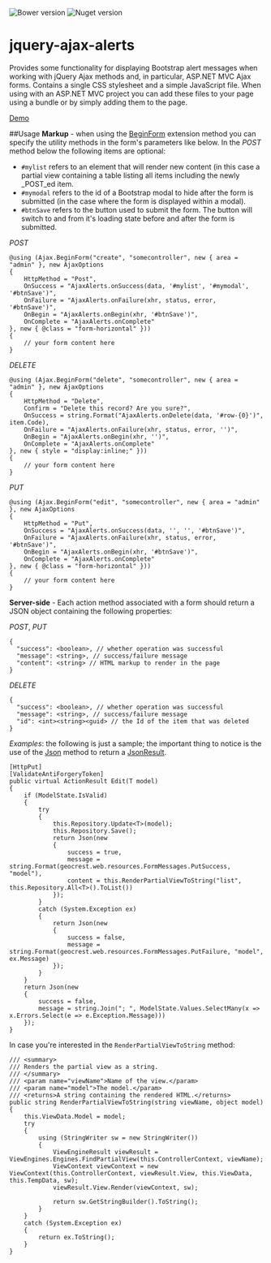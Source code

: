 ![Bower version](https://img.shields.io/bower/v/jquery-ajax-alerts.svg)
![Nuget version](https://img.shields.io/nuget/v/geocrest.web.ajaxalerts.svg)

jquery-ajax-alerts
================

Provides some functionality for displaying Bootstrap alert messages when working with jQuery Ajax methods and, in particular, ASP.NET MVC Ajax forms. Contains a single CSS stylesheet and a simple JavaScript file. When using with an ASP.NET MVC project you can add these files to your page using a bundle or by simply adding them to the page.

[Demo](http://samples.jeffgalang.net/feedback)

##Usage
**Markup** - when using the [BeginForm](http://msdn.microsoft.com/en-us/library/system.web.mvc.ajax.ajaxextensions.beginform\(v=vs.118\).aspx) extension method you can specify the utility methods in the form's parameters like below. In the _POST_ method below the following items are optional:

-  `#mylist` refers to an element that will render new content (in this case a partial view containing a table listing all items including the newly _POST_ed  item. 
-  `#mymodal` refers to the id of a Bootstrap modal to hide after the form is submitted (in the case where the form is displayed within a modal).
-  `#btnSave` refers to the button used to submit the form. The button will switch to and from it's loading state before and after the form is submitted.

_POST_

    @using (Ajax.BeginForm("create", "somecontroller", new { area = "admin" }, new AjaxOptions 
    {
        HttpMethod = "Post",
        OnSuccess = "AjaxAlerts.onSuccess(data, '#mylist', '#mymodal', '#btnSave')",
        OnFailure = "AjaxAlerts.onFailure(xhr, status, error, '#btnSave')",
        OnBegin = "AjaxAlerts.onBegin(xhr, '#btnSave')",
        OnComplete = "AjaxAlerts.onComplete"
    }, new { @class = "form-horizontal" }))
    {
        // your form content here
    }

_DELETE_

    @using (Ajax.BeginForm("delete", "somecontroller", new { area = "admin" }, new AjaxOptions
    {
    	HttpMethod = "Delete",
        Confirm = "Delete this record? Are you sure?",
        OnSuccess = string.Format("AjaxAlerts.onDelete(data, '#row-{0}')", item.Code),
        OnFailure = "AjaxAlerts.onFailure(xhr, status, error, '')",
        OnBegin = "AjaxAlerts.onBegin(xhr, '')",
        OnComplete = "AjaxAlerts.onComplete"
    }, new { style = "display:inline;" }))
    {
    	// your form content here
	}

_PUT_

	@using (Ajax.BeginForm("edit", "somecontroller", new { area = "admin" }, new AjaxOptions
    {
    	HttpMethod = "Put",
        OnSuccess = "AjaxAlerts.onSuccess(data, '', '', '#btnSave')",
        OnFailure = "AjaxAlerts.onFailure(xhr, status, error, '#btnSave')",
        OnBegin = "AjaxAlerts.onBegin(xhr, '#btnSave')",
        OnComplete = "AjaxAlerts.onComplete"
    }, new { @class = "form-horizontal" }))
    {
    	// your form content here
	}

**Server-side** - Each action method associated with a form should return a JSON object containing the following properties:

_POST_, _PUT_

    {
      "success": <boolean>, // whether operation was successful
      "message": <string>, // success/failure message
      "content": <string> // HTML markup to render in the page
    }

_DELETE_

    {
      "success": <boolean>, // whether operation was successful
      "message": <string>, // success/failure message
      "id": <int><string><guid> // the Id of the item that was deleted 
    }

_Examples_: the following is just a sample; the important thing to notice is the use of the [Json](http://msdn.microsoft.com/en-us/library/dd504936\(v=vs.118\).aspx) method to return a [JsonResult](http://msdn.microsoft.com/en-us/library/system.web.mvc.jsonresult\(v=vs.118\).aspx).

    [HttpPut]
    [ValidateAntiForgeryToken]
    public virtual ActionResult Edit(T model)
    {
    	if (ModelState.IsValid)
        {
        	try
            {
            	this.Repository.Update<T>(model);
                this.Repository.Save();
			    return Json(new
			    {
			    	success = true,
			        message = string.Format(geocrest.web.resources.FormMessages.PutSuccess, "model"),
			        content = this.RenderPartialViewToString("list", this.Repository.All<T>().ToList())
			    });
            }
            catch (System.Exception ex)
            {
            	return Json(new
                {
                	success = false,
                    message = string.Format(geocrest.web.resources.FormMessages.PutFailure, "model", ex.Message)
                });
            }
        }
        return Json(new
        {
        	success = false,
            message = string.Join("; ", ModelState.Values.SelectMany(x => x.Errors.Select(e => e.Exception.Message)))
        });
	}

In case you're interested in the `RenderPartialViewToString` method:

    /// <summary>
    /// Renders the partial view as a string.
    /// </summary>
    /// <param name="viewName">Name of the view.</param>
    /// <param name="model">The model.</param>
    /// <returns>A string containing the rendered HTML.</returns>
    public string RenderPartialViewToString(string viewName, object model)
    {
    	this.ViewData.Model = model;
        try
        {
        	using (StringWriter sw = new StringWriter())
            {
            	ViewEngineResult viewResult = ViewEngines.Engines.FindPartialView(this.ControllerContext, viewName);
                ViewContext viewContext = new ViewContext(this.ControllerContext, viewResult.View, this.ViewData, this.TempData, sw);
                viewResult.View.Render(viewContext, sw);

                return sw.GetStringBuilder().ToString();
            }
        }
        catch (System.Exception ex)
        {
        	return ex.ToString();
        }
    }
